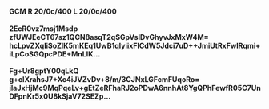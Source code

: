 #### GCM R 20/0c/400 L 20/0c/400
**2EcR0vz7msj1Msdp**<br/>**zfUWJEeCT67sz1QCN8asqT2qSGpVslDvGhyvJxMxW4M=**<br/>**hcLpvZXqliSoZlK5mKEq1UwB1qlyiixFlCdW5Jdci7uD++JmiUtRxFwlRqmi+iLpCoSGQpcPDE+MnLlK...**<br/><br/>
**Fg+Ur8gptY00qLkQ**<br/>**g+clXrahsJ7+Xc4iJVZvDv+8/m/3CJNxLGFcmFUqoRo=**<br/>**jlaJxHjMc9MqPqeLv+gEtZeRFhaRJ2oPDwA6nnhAt8YgQPhFewfR05C7UnDFpnKr5x0U8kSjaV72SEZp...**